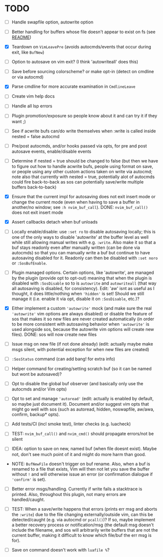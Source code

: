 # TODO

- [ ] Handle swapfile option, autowrite option

- [ ] Better handling for buffers whose file doesn't appear to exist on fs
      (see [README](/README.md))

- [x] Teardown on `VimLeavePre` (avoids autocmds/events that occur during
  exit, like `BufNew`)

- [ ] Option to autosave on vim exit? (I think 'autowriteall' does this)

- [ ] Save before sourcing colorscheme? or make opt-in (detect on cmdline or
      via autocmd)

- [x] Parse cmdline for more accurate examination in `CmdlineLeave`

- [ ] Create vim help docs

- [ ] Handle all lsp errors

- [ ] Plugin promotion/exposure so people know about it and can try it if they
      want ;)

- [ ] See if acwrite bufs can/do write themselves when :write is called inside
      nested = false autocmd

- [ ] Pre/post autocmds, and/or hooks passed via opts, for pre and post
      autosave events, enable/disable events

- [ ] Determine if nested = true should be changed to false (but then we have
      to figure out how to handle acwrite bufs, people using format on save,
      or people using any other custom actions taken on write via autocmd;
      note also that currently with nested = true, potentially alot of
      autocmds could fire back-to-back as sos can potentially save/write
      multiple buffers back-to-back)

- [x] Ensure that the current impl for autosaving does not exit insert mode or
      change the current mode (even when having to save a buffer in another/no
      window; see `:h nvim_buf_call`). DONE: `nvim_buf_call()` does not exit
      insert mode

- [x] Assert callbacks detach when buf unloads

- [ ] Locally enable/disable: use `:set ro` to disable autosaving locally;
      this is one of the only ways to disable 'autowrite' at the buffer level
      as well while still allowing manual writes with e.g. `:write`. Also make
      it so that a buf stays readonly even after manually written (can be done
      via autocmds) so that you can manually write a buf but continue to have
      autosaving disabled for it. Readonly can then be disabled with `:set
      noro` or `:SosBufEnable`.

- [ ] Plugin managed options. Certain options, like 'autowrite', are managed
      by the plugin (provide opt to opt-out) meaning that when the plugin is
      disabled with `:SosDisable` so to is `autowrite` and `autowriteall`
      (that way all autosaving is disabled, for consistency). Edit: 'aw' isnt
      as useful as I thought, it does little/nothing when `'hidden'` is set!
      Should we still manage it (i.e. enable it via opt, disable it on
      `:SosDisable`, etc.)?

- [x] Either implement a custom `'autowrite'` mock (and make sure the real
      `'autowrite'` vim options are always disabled) or disable the feature of
      sos that makes it so new files are never created automatically (in order
      to be more consistent with autosaving behavior when `'autowrite'` is
      used alongside sos, because the autowrite vim options will create new
      files). DONE: sos will now create new files

- [ ] Issue msg on new file (if not done already) (edit: actually maybe make
      msgs silent, with potential exception for when new files are created)

- [ ] `:SosStatus` command (can add bang! for extra info)

- [ ] Helper command for creating/setting scratch buf (so it can be named but
      wont be autosaved)?

- [ ] Opt to disable the global buf observer (and basically only use the
      autocmds and/or Vim opts)

- [ ] Opt to set and manage `'autoread'` (edit: actually is enabled by
      default, so maybe just document it). Document and/or suggest vim opts
      that might go well with sos (such as autoread, hidden, noswapfile,
      aw/awa, confirm, backup* opts).

- [ ] Add tests/CI (incl smoke test), linter checks (e.g. luacheck)

- [ ] TEST: `nvim_buf_call()` and `nvim_cmd()` should propagate errors/not be silent

- [ ] IDEA: option to save on new, named buf (when file doesnt exist). Maybe
      not, don't see much point of it and might do more harm than good.

- NOTE: `BufNewFile` doesn't trigger on buf rename. Also, when a buf is
  renamed to a file that exists, Vim will then not let you save the buffer
  without `!` and will otherwise issue an error (or confirmation dialogue if
  `'confirm'` is set).

- [ ] Better error msgs/handling. Currently if write fails a stacktrace is
      printed. Also, throughout this plugin, not many errors are
      handled/caught.

- [ ] TEST: When a save/write happens that errors (prints err msg and aborts
      the `:write`) due to the file changing externally/outside vim, can this
      be detected/caught (e.g. via autocmd or `pcall()`)? If so, maybe
      implement a better recovery process or notification/msg (the default msg
      doesn't include the filename, and sos will arbitrarily write buffers
      that are not the current buffer, making it difficult to know which
      file/buf the err msg is for).

- [ ] Save on command doesn't work with `luafile %`?
